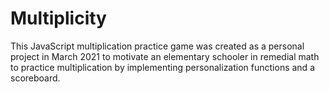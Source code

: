 # Multiplicity
This JavaScript multiplication practice game was created as a personal project in March 2021 to motivate an elementary schooler in remedial math to practice multiplication by implementing personalization functions and a scoreboard. 

